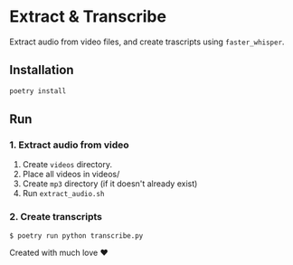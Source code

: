 # Extract & Transcribe

Extract audio from video files, and create trascripts using `faster_whisper`.

## Installation

```bash
poetry install
```

## Run

### 1. Extract audio from video

1. Create `videos` directory.
2. Place all videos in videos/
3. Create `mp3` directory (if it doesn't already exist)
4. Run `extract_audio.sh`

### 2. Create transcripts

```bash
$ poetry run python transcribe.py
```

Created with much love ❤️

